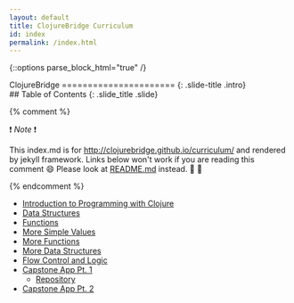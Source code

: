 ```yaml
---
layout: default
title: ClojureBridge Curriculum
id: index
permalink: /index.html
---
```


{::options parse_block_html="true" /}

<section>
ClojureBridge
======================
{: .slide-title .intro}
</section>

 <section>
## Table of Contents
{: .slide_title .slide}

{% comment %}

:exclamation: _Note_ :exclamation:

This index.md is for http://clojurebridge.github.io/curriculum/
and rendered by jekyll framework.
Links below won't work if you are reading this comment :smile:
Please look at [README.md](README.md) instead. :green_heart: :blue_heart:

{% endcomment %}

* [Introduction to Programming with Clojure](outline/intro.html)
* [Data Structures](outline/data_structures.html)
* [Functions](outline/functions.html)
* [More Simple Values](outline/simple_values2.html)
* [More Functions](outline/functions2.html)
* [More Data Structures](outline/data_structures2.html)
* [Flow Control and Logic](outline/flow_control.html)
* [Capstone App Pt. 1](https://github.com/ClojureBridge/drawing/blob/master/curriculum/first-program.md)
    * [Repository](https://github.com/ClojureBridge/drawing/blob/master/README.md)
* [Capstone App Pt. 2](https://github.com/ClojureBridge/drawing/blob/master/curriculum/create-something.md)
</section>
